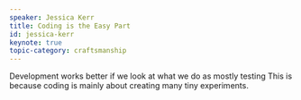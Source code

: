 ```yaml
---
speaker: Jessica Kerr
title: Coding is the Easy Part
id: jessica-kerr
keynote: true
topic-category: craftsmanship
---
```


<!--<a href="http://www.slideshare.net/Kevlin/the-error-of-our-ways">[Slides]</a>-->

Development works better if we look at what we do as mostly testing
This is because coding is mainly about creating many tiny experiments.
